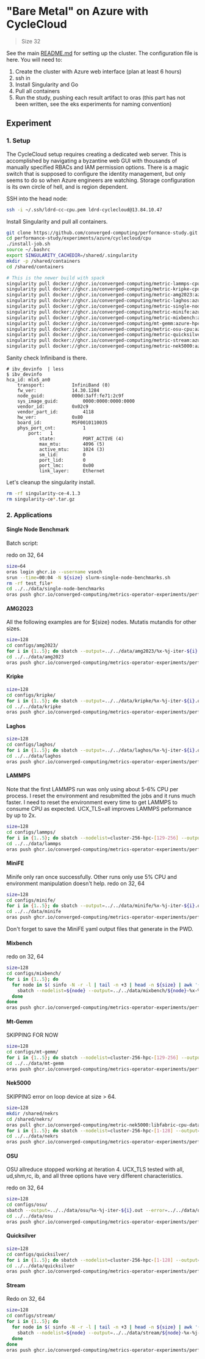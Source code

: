 # "Bare Metal" on Azure with CycleCloud

> Size 32

See the main [README.md](../) for setting up the cluster. The configuration file is here.
You will need to:

1. Create the cluster with Azure web interface (plan at least 6 hours)
2. ssh in
3. Install Singularity and Go
4. Pull all containers
5. Run the study, pushing each result artifact to oras (this part has not been written, see the eks experiments for naming convention)


## Experiment

### 1. Setup

The CycleCloud setup requires creating a dedicated web server. This is accomplished by navigating a byzantine web GUI with thousands of manually specified RBACs and IAM permission options. There is a magic switch that is supposed to configure the identity management, but only seems to do so when Azure engineers are watching. Storage configuration is its own circle of hell, and is region dependent.

SSH into the head node:
```bash
ssh -i ~/.ssh/ldrd-cc-cpu.pem ldrd-cyclecloud@13.84.10.47
```

Install Singularity and pull all containers.

```bash
git clone https://github.com/converged-computing/performance-study.git
cd performance-study/experiments/azure/cyclecloud/cpu
./install-job.sh
source ~/.bashrc
export SINGULARITY_CACHEDIR=/shared/.singularity
mkdir -p /shared/containers
cd /shared/containers

# This is the newer build with spack
singularity pull docker://ghcr.io/converged-computing/metric-lammps-cpu:azure-hpc-reax || true &&  \
singularity pull docker://ghcr.io/converged-computing/metric-kripke-cpu:azure-hpc || true && \
singularity pull docker://ghcr.io/converged-computing/metric-amg2023:azure-hpc-cpu-int64-zen3 || true && \
singularity pull docker://ghcr.io/converged-computing/metric-laghos:azure-hpc || true && \
singularity pull docker://ghcr.io/converged-computing/metric-single-node:cpu-zen4-tmpfile || true && \
singularity pull docker://ghcr.io/converged-computing/metric-minife:azure-hpc || true && \
singularity pull docker://ghcr.io/converged-computing/metric-mixbench:azure-hpc || true && \
singularity pull docker://ghcr.io/converged-computing/mt-gemm:azure-hpc-1k || true && \
singularity pull docker://ghcr.io/converged-computing/metric-osu-cpu:azure-hpc || true && \
singularity pull docker://ghcr.io/converged-computing/metric-quicksilver-cpu:azure-hpc || true && \
singularity pull docker://ghcr.io/converged-computing/metric-stream:azure-hpc || true && \
singularity pull docker://ghcr.io/converged-computing/metric-nek5000:azure-hpc
```

Sanity check Infiniband is there.

```
# ibv_devinfo  | less
$ ibv_devinfo 
hca_id:	mlx5_an0
	transport:			InfiniBand (0)
	fw_ver:				14.30.1284
	node_guid:			000d:3aff:fe71:2c9f
	sys_image_guid:			0000:0000:0000:0000
	vendor_id:			0x02c9
	vendor_part_id:			4118
	hw_ver:				0x80
	board_id:			MSF0010110035
	phys_port_cnt:			1
		port:	1
			state:			PORT_ACTIVE (4)
			max_mtu:		4096 (5)
			active_mtu:		1024 (3)
			sm_lid:			0
			port_lid:		0
			port_lmc:		0x00
			link_layer:		Ethernet
```

Let's cleanup the singularity install.

```bash
rm -rf singularity-ce-4.1.3
rm singularity-ce*.tar.gz
```

### 2. Applications

#### Single Node Benchmark

Batch script:

redo on 32, 64

```bash
size=64
oras login ghcr.io --username vsoch
srun --time=00:04 -N ${size} slurm-single-node-benchmarks.sh
rm -rf test_file*
cd ../../data/single-node-benchmarks
oras push ghcr.io/converged-computing/metrics-operator-experiments/performance:azure-cyclecloud-cpu-${size}-node-single-node-benchmarks single-node-benchmarks
```

#### AMG2023

All the following examples are for ${size} nodes. Mutatis mutandis for other sizes.

```bash
size=128
cd configs/amg2023/
for i in {1..5}; do sbatch --output=../../data/amg2023/%x-%j-iter-${i}.out --error=../../data/amg2023/%x-%j-iter-${i}.err slurm-amg-${size}n.sh; done
cd ../../data/amg2023
oras push ghcr.io/converged-computing/metrics-operator-experiments/performance:azure-cyclecloud-cpu-${size}-node-amg2023 amg2023
```


#### Kripke

```bash
size=128
cd configs/kripke/
for i in {1..5}; do sbatch --output=../../data/kripke/%x-%j-iter-${i}.out --error=../../data/kripke/%x-%j-iter-${i}.err slurm-kripke-${size}n.sh; done
cd ../../data/kripke
oras push ghcr.io/converged-computing/metrics-operator-experiments/performance:azure-cyclecloud-cpu-${size}-node-kripke kripke
```


#### Laghos

```bash
size=128
cd configs/laghos/
for i in {1..5}; do sbatch --output=../../data/laghos/%x-%j-iter-${i}.out --error=../../data/laghos/%x-%j-iter-${i}.err slurm-laghos-${size}n.sh; done
cd ../../data/laghos
oras push ghcr.io/converged-computing/metrics-operator-experiments/performance:azure-cyclecloud-cpu-${size}-node-laghos laghos
```

#### LAMMPS

Note that the first LAMMPS run was only using about 5-6% CPU per process. I reset the environment and resubmitted the jobs and it runs much faster. I need to reset the environment every time to get LAMMPS to consume CPU as expected.
UCX_TLS=all improves LAMMPS peformance by up to 2x.

```bash
size=128
cd configs/lammps/
for i in {1..5}; do sbatch --nodelist=cluster-256-hpc-[129-256] --output=../../data/lammps/%x-%j-iter-${i}.out --error=../../data/lammps/%x-%j-iter-${i}.err slurm-lammps-${size}n.sh; done
cd ../../data/lammps
oras push ghcr.io/converged-computing/metrics-operator-experiments/performance:azure-cyclecloud-cpu-${size}-node-lammps lammps
```

#### MiniFE

Minife only ran once successfully. Other runs only use 5% CPU and environment manipulation doesn't help.
redo on 32, 64

```bash
size=128
cd configs/minife/
for i in {1..5}; do sbatch --output=../../data/minife/%x-%j-iter-${i}.out --error=../../data/minife/%x-%j-iter-${i}.err slurm-minife-${size}n.sh; done
cd ../../data/minife
oras push ghcr.io/converged-computing/metrics-operator-experiments/performance:azure-cyclecloud-cpu-${size}-node-minife minife
```

Don't forget to save the MiniFE yaml output files that generate in the PWD.

#### Mixbench

redo on 32, 64

```bash
size=128
cd configs/mixbench/
for i in {1..5}; do 
  for node in $( sinfo -N -r -l | tail -n +3 | head -n ${size} | awk '{print $1}' ); do 
    sbatch --nodelist=${node} --output=../../data/mixbench/${node}-%x-%j-iter-${i}.out --error=../../data/mixbench/%x-%j-iter-${i}.err slurm-mixbench-1n.sh
  done
done
oras push ghcr.io/converged-computing/metrics-operator-experiments/performance:azure-cyclecloud-cpu-${size}-node-mixbench mixbench
```

#### Mt-Gemm
SKIPPING FOR NOW

```bash
size=128
cd configs/mt-gemm/
for i in {1..5}; do sbatch --nodelist=cluster-256-hpc-[129-256] --output=../../data/mt-gemm/%x-%j-iter-${i}.out --error=../../data/mt-gemm/%x-%j-iter-${i}.err slurm-mt-gemm-${size}n.sh; done
cd ../../data/mt-gemm
oras push ghcr.io/converged-computing/metrics-operator-experiments/performance:azure-cyclecloud-cpu-${size}-node-mt-gemm mt-gemm
```

#### Nek5000
SKIPPING error on loop device at size > 64.
```bash
size=128
mkdir /shared/nekrs
cd /shared/nekrs/
oras pull ghcr.io/converged-computing/metric-nek5000:libfabric-cpu-data
for i in {1..5}; do sbatch --nodelist=cluster-256-hpc-[1-128] --output=../../data/nekrs/%x-%j-iter-${i}.out --error=../../data/nekrs/%x-%j-iter-${i}.err slurm-nekrs-${size}n.sh; done
cd ../../data/nekrs
oras push ghcr.io/converged-computing/metrics-operator-experiments/performance:azure-cyclecloud-cpu-${size}-node-nekrs nekrs
```

#### OSU
OSU allreduce stopped working at iteration 4. UCX_TLS tested with all, ud,shm,rc, ib, and all three options have very different characteristics.

redo on 32, 64
```bash
size=128
cd configs/osu/
sbatch --output=../../data/osu/%x-%j-iter-${i}.out --error=../../data/osu/%x-%j-iter-${i}.err slurm-osu-${size}n.sh
cd ../../data/osu
oras push ghcr.io/converged-computing/metrics-operator-experiments/performance:azure-cyclecloud-cpu-${size}-node-osu osu
```

#### Quicksilver

```bash
size=128
cd configs/quicksilver/
for i in {1..5}; do sbatch --nodelist=cluster-256-hpc-[1-128] --output=../../data/quicksilver/%x-%j-iter-${i}.out --error=../../data/quicksilver/%x-%j-iter-${i}.err slurm-quicksilver-${size}n.sh; done
cd ../../data/quicksilver
oras push ghcr.io/converged-computing/metrics-operator-experiments/performance:azure-cyclecloud-cpu-${size}-node-quicksilver quicksilver
```

#### Stream

Redo on 32, 64

```bash
size=128
cd configs/stream/
for i in {1..5}; do 
  for node in $( sinfo -N -r -l | tail -n +3 | head -n ${size} | awk '{print $1}' ); do 
    sbatch --nodelist=${node} --output=../../data/stream/${node}-%x-%j-iter-${i}.out --error=../../data/stream/%x-%j-iter-${i}.err slurm-stream-1n.sh
  done
done
oras push ghcr.io/converged-computing/metrics-operator-experiments/performance:azure-cyclecloud-cpu-${size}-node-stream stream
```

